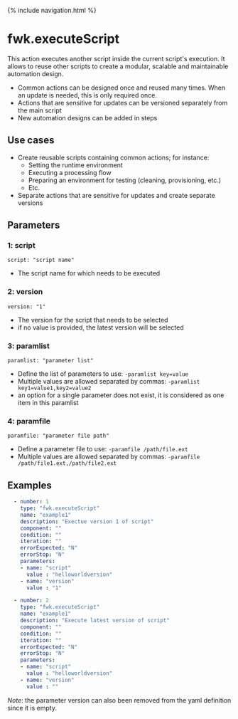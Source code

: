 {% include navigation.html %}

# fwk.executeScript

This action executes another script inside the current script's execution. 
It allows to reuse other scripts to create a modular, scalable and maintainable automation design.
* Common actions can be designed once and reused many times. When an update is needed, this is only required once.
* Actions that are sensitive for updates can be versioned separately from the main script
* New automation designs can be added in steps

## Use cases

* Create reusable scripts containing common actions; for instance:
  * Setting the runtime environment
  * Executing a processing flow
  * Preparing an environment for testing (cleaning, provisioning, etc.)
  * Etc.
* Separate actions that are sensitive for updates and create separate versions

## Parameters

### 1: script

`script: "script name"`
* The script name for which needs to be executed

### 2: version

`version: "1"`
* The version for the script that needs to be selected
* if no value is provided, the latest version will be selected

### 3: paramlist

`paramlist: "parameter list"`
* Define the list of parameters to use: `-paramlist key=value`
* Multiple values are allowed separated by commas: `-paramlist key1=value1,key2=value2`
* an option for a single parameter does not exist, it is considered as one item in this paramlist

### 4: paramfile

`paramfile: "parameter file path"`
* Define a parameter file to use: `-paramfile /path/file.ext`
* Multiple values are allowed separated by commas: `-paramfile /path/file1.ext,/path/file2.ext`


## Examples

```yaml
  - number: 1
    type: "fwk.executeScript"
    name: "example1"
    description: "Exectue version 1 of script"
    component: ""
    condition: ""
    iteration: ""
    errorExpected: "N"
    errorStop: "N"
    parameters:
    - name: "script"
      value : "helloworldversion"
    - name: "version"
      value : "1"
```

```yaml
  - number: 2
    type: "fwk.executeScript"
    name: "example1"
    description: "Execute latest version of script"
    component: ""
    condition: ""
    iteration: ""
    errorExpected: "N"
    errorStop: "N"
    parameters:
    - name: "script"
      value : "helloworldversion"
    - name: "version"
      value : ""
```
*Note*: the parameter version can also been removed from the yaml definition since it is empty.
